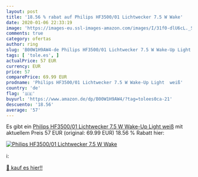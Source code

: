 ```yaml
---
layout: post
title: '18.56 % rabat auf Philips HF3500/01 Lichtwecker 7.5 W Wake'
date: 2020-01-06 22:33:19
image: 'https://images-eu.ssl-images-amazon.com/images/I/31f0-dlU6cL._SL200_.jpg'
comments: true
category: ofertas
author: ring
slug: 'B00W1H9AW4-de Philips HF3500/01 Lichtwecker 7.5 W Wake-Up Light weiß'
tags: [ 'tole.es', ]
actualPrice: 57 EUR
currency: EUR
price: 57
comparePrice: 69.99 EUR
prodname: 'Philips HF3500/01 Lichtwecker 7.5 W Wake-Up Light  weiß'
country: 'de'
flag: '🇩🇪'
buyurl: 'https://www.amazon.de/dp/B00W1H9AW4/?tag=tolees0ca-21'
descuento: '18.56'
average: '57'
---
```


Es gibt ein [Philips HF3500/01 Lichtwecker 7.5 W Wake-Up Light  weiß](https://www.amazon.de/dp/B00W1H9AW4/?tag=tolees0ca-21) mit aktuellem Preis 57 EUR (original: 69.99 EUR) 18.56 % Rabatt hier:

[![Philips HF3500/01 Lichtwecker 7.5 W Wake](https://images-eu.ssl-images-amazon.com/images/I/31f0-dlU6cL._SL200_.jpg)](https://www.amazon.de/dp/B00W1H9AW4/?tag=tolees0ca-21)

ℹ️:


[🛒 kauf es hier!!](https://www.amazon.de/dp/B00W1H9AW4/?tag=tolees0ca-21)
